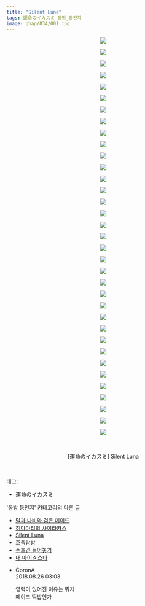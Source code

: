 ```yaml
---
title: "Silent Luna"
tags: 運命のイカスミ 동방_동인지
image: ghap/834/001.jpg
---
```

<div class="article">
<p style="text-align: center; clear: none; float: none;"><img src="{{ site.nasurl }}/ghap/834/001.jpg"/></p>
<p style="text-align: center; clear: none; float: none;"><img src="{{ site.nasurl }}/ghap/834/002.jpg"/></p>
<p style="text-align: center; clear: none; float: none;"><img src="{{ site.nasurl }}/ghap/834/003.jpg"/></p>
<p style="text-align: center; clear: none; float: none;"><img src="{{ site.nasurl }}/ghap/834/004.jpg"/></p>
<p style="text-align: center; clear: none; float: none;"><img src="{{ site.nasurl }}/ghap/834/005.jpg"/></p>
<p style="text-align: center; clear: none; float: none;"><img src="{{ site.nasurl }}/ghap/834/006.jpg"/></p>
<p style="text-align: center; clear: none; float: none;"><img src="{{ site.nasurl }}/ghap/834/007.jpg"/></p>
<p style="text-align: center; clear: none; float: none;"><img src="{{ site.nasurl }}/ghap/834/008.jpg"/></p>
<p style="text-align: center; clear: none; float: none;"><img src="{{ site.nasurl }}/ghap/834/009.jpg"/></p>
<p style="text-align: center; clear: none; float: none;"><img src="{{ site.nasurl }}/ghap/834/010.jpg"/></p>
<p style="text-align: center; clear: none; float: none;"><img src="{{ site.nasurl }}/ghap/834/011.jpg"/></p>
<p style="text-align: center; clear: none; float: none;"><img src="{{ site.nasurl }}/ghap/834/012.jpg"/></p>
<p style="text-align: center; clear: none; float: none;"><img src="{{ site.nasurl }}/ghap/834/013.jpg"/></p>
<p style="text-align: center; clear: none; float: none;"><img src="{{ site.nasurl }}/ghap/834/014.jpg"/></p>
<p style="text-align: center; clear: none; float: none;"><img src="{{ site.nasurl }}/ghap/834/015.jpg"/></p>
<p style="text-align: center; clear: none; float: none;"><img src="{{ site.nasurl }}/ghap/834/016.jpg"/></p>
<p style="text-align: center; clear: none; float: none;"><img src="{{ site.nasurl }}/ghap/834/017.jpg"/></p>
<p style="text-align: center; clear: none; float: none;"><img src="{{ site.nasurl }}/ghap/834/018.jpg"/></p>
<p style="text-align: center; clear: none; float: none;"><img src="{{ site.nasurl }}/ghap/834/019.jpg"/></p>
<p style="text-align: center; clear: none; float: none;"><img src="{{ site.nasurl }}/ghap/834/020.jpg"/></p>
<p style="text-align: center; clear: none; float: none;"><img src="{{ site.nasurl }}/ghap/834/021.jpg"/></p>
<p style="text-align: center; clear: none; float: none;"><img src="{{ site.nasurl }}/ghap/834/022.jpg"/></p>
<p style="text-align: center; clear: none; float: none;"><img src="{{ site.nasurl }}/ghap/834/023.jpg"/></p>
<p style="text-align: center; clear: none; float: none;"><img src="{{ site.nasurl }}/ghap/834/024.jpg"/></p>
<p style="text-align: center; clear: none; float: none;"><img src="{{ site.nasurl }}/ghap/834/025.jpg"/></p>
<p style="text-align: center; clear: none; float: none;"><img src="{{ site.nasurl }}/ghap/834/026.jpg"/></p>
<p style="text-align: center; clear: none; float: none;"><img src="{{ site.nasurl }}/ghap/834/027.jpg"/></p>
<p style="text-align: center; clear: none; float: none;"><img src="{{ site.nasurl }}/ghap/834/028.jpg"/></p>
<p style="text-align: center; clear: none; float: none;"><img src="{{ site.nasurl }}/ghap/834/029.jpg"/></p>
<p style="text-align: center; clear: none; float: none;"><img src="{{ site.nasurl }}/ghap/834/030.jpg"/></p>
<p style="text-align: center; clear: none; float: none;"><img src="{{ site.nasurl }}/ghap/834/031.jpg"/></p>
<p style="text-align: center; clear: none; float: none;"><img src="{{ site.nasurl }}/ghap/834/032.jpg"/></p>
<p style="text-align: center; clear: none; float: none;"><img src="{{ site.nasurl }}/ghap/834/033.jpg"/></p>
<p style="text-align: center; clear: none; float: none;"><img src="{{ site.nasurl }}/ghap/834/034.jpg"/></p>
<p style="text-align: center; clear: none; float: none;"><img src="{{ site.nasurl }}/ghap/834/035.jpg"/></p>
<p style="text-align: center; clear: none; float: none;"><br/></p>
<p style="text-align: center; clear: none; float: none;">[運命のイカスミ] Silent Luna</p>
<p><br/></p>
</div><div class="tagTrail">
<p>태그: </p>
<ul>
<li>運命のイカスミ</li>
</ul>
</div><div class="another">
<p>'동방 동인지' 카테고리의 다른 글</p>
<ul>
<li><a href="/2016-07-13-ghap_838">달과 나비와 검은 메이드</a></li>
<li><a href="/2016-07-13-ghap_835">히다마리의 사이라카스</a></li>
<li><a href="/2016-07-13-ghap_834">Silent Luna</a></li>
<li><a href="/2016-07-13-ghap_833">호족탐방</a></li>
<li><a href="/2016-07-13-ghap_832">수호견 늘어놓기</a></li>
<li><a href="/2016-07-13-ghap_831">내 마이☆스타</a></li>
</ul>
</div><div class="cb_module cb_fluid">
<div class="cb_wrt cb_profile">
<div class="comment">
<ul>
<li class="cb_thumb_off" id="comment15317621">
<div class="cb_comment_area">
<div class="cb_info_area">
<div class="cb_section">
<span class="cb_nick_name">CoronA</span>
</div>
<div class="cb_section">
<span class="cb_date">2018.08.26 03:03 </span>
</div>
</div>
<div class="cb_dsc_comment">
<p class="cb_dsc">
											영력이 없어진 이유는 뭐지<br/>
페이크 떡밥인가
										</p>
</div>
</div></li>
</ul>
</div>
</div><!-- commentList close -->
</div>